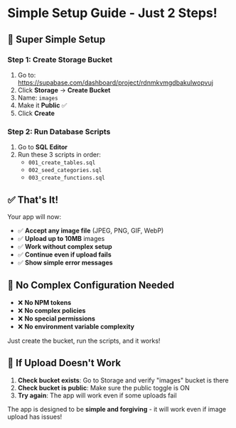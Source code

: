 # Simple Setup Guide - Just 2 Steps!

## 🚀 **Super Simple Setup**

### **Step 1: Create Storage Bucket**
1. Go to: https://supabase.com/dashboard/project/rdnmkvmgdbakulwopvuj
2. Click **Storage** → **Create Bucket**
3. Name: `images`
4. Make it **Public** ✅
5. Click **Create**

### **Step 2: Run Database Scripts**
1. Go to **SQL Editor**
2. Run these 3 scripts in order:
   - `001_create_tables.sql`
   - `002_seed_categories.sql` 
   - `003_create_functions.sql`

## ✅ **That's It!**

Your app will now:
- ✅ **Accept any image file** (JPEG, PNG, GIF, WebP)
- ✅ **Upload up to 10MB** images
- ✅ **Work without complex setup**
- ✅ **Continue even if upload fails**
- ✅ **Show simple error messages**

## 🎯 **No Complex Configuration Needed**

- ❌ **No NPM tokens**
- ❌ **No complex policies** 
- ❌ **No special permissions**
- ❌ **No environment variable complexity**

Just create the bucket, run the scripts, and it works!

## 🔧 **If Upload Doesn't Work**

1. **Check bucket exists**: Go to Storage and verify "images" bucket is there
2. **Check bucket is public**: Make sure the public toggle is ON
3. **Try again**: The app will work even if some uploads fail

The app is designed to be **simple and forgiving** - it will work even if image upload has issues!

